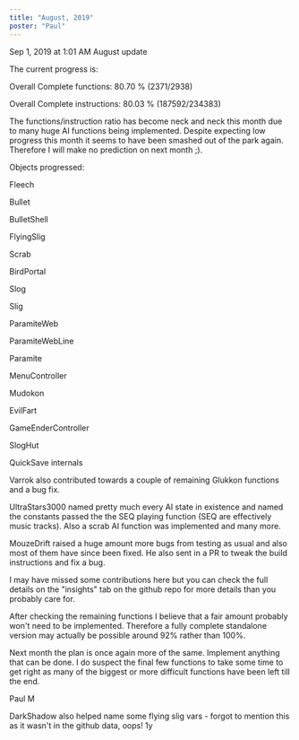 ```yaml
---
title: "August, 2019"
poster: "Paul"
---
```


Sep 1, 2019 at 1:01 AM
August update

The current progress is:

Overall Complete functions: 80.70 % (2371/2938)

Overall Complete instructions: 80.03 % (187592/234383)

The functions/instruction ratio has become neck and neck this month due to many huge AI functions being implemented. Despite expecting low progress this month it seems to have been smashed out of the park again. Therefore I will make no prediction on next month ;).

Objects progressed:

Fleech

Bullet

BulletShell

FlyingSlig

Scrab

BirdPortal

Slog

Slig

ParamiteWeb

ParamiteWebLine

Paramite

MenuController

Mudokon

EvilFart

GameEnderController

SlogHut

QuickSave internals


Varrok also contributed towards a couple of remaining Glukkon functions and a bug fix.

UltraStars3000 named pretty much every AI state in existence and named the constants passed the the SEQ playing function (SEQ are effectively music tracks). Also a scrab AI function was implemented and many more.

MouzeDrift raised a huge amount more bugs from testing as usual and also most of them have since been fixed. He also sent in a PR to tweak the build instructions and fix a bug.

I may have missed some contributions here but you can check the full details on the "insights" tab on the github repo for more details than you probably care for.

After checking the remaining functions I believe that a fair amount probably won't need to be implemented. Therefore a fully complete standalone version may actually be possible around 92% rather than 100%.

Next month the plan is once again more of the same. Implement anything that can be done. I do suspect the final few functions to take some time to get right as many of the biggest or more difficult functions have been left till the end.

 
Paul M

DarkShadow also helped name some flying slig vars - forgot to mention this as it wasn't in the github data, oops! 
1y
